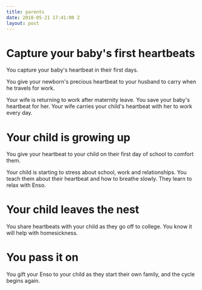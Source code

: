 ```yaml
---
title: parents
date: 2018-05-21 17:41:00 Z
layout: post
---
```


# Capture your baby's first heartbeats

You capture your baby's heartbeat in their first days. 

You give your newborn's precious heartbeat to your husband to carry when he travels for work.

Your wife is returning to work after maternity leave. You save your baby's heartbeat for her. Your wife carries your child's heartbeat with her to work every day. 

# Your child is growing up 

You give your heartbeat to your child on their first day of school to comfort them. 

Your child is starting to stress about school, work and relationships. You teach them about their heartbeat and how to breathe slowly. They learn to relax with Enso. 

# Your child leaves the nest 

You share heartbeats with your child as they go off to college. You know it will help with homesickness. 

# You pass it on 

You gift your Enso to your child as they start their own family, and the cycle begins again. 
